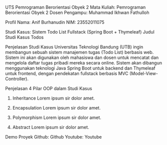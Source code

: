 UTS Pemrograman Berorientasi Obyek 2
Mata Kuliah: Pemrograman Berorientasi Obyek 2
Dosen Pengampu: Muhammad Ikhwan Fathulloh

Profil
Nama: Anif Burhanudin
NIM: 23552011075

Studi Kasus: Sistem Todo List Fullstack (Spring Boot + Thymeleaf) 
Judul Studi Kasus
Todos

Penjelasan Studi Kasus
Universitas Teknologi Bandung (UTB) ingin membangun sebuah sistem manajemen tugas (Todo List) 
berbasis web. Sistem ini akan digunakan oleh mahasiswa dan dosen untuk mencatat dan mengelola daftar 
tugas pribadi mereka secara online. 
Sistem akan dibangun menggunakan teknologi Java Spring Boot untuk backend dan Thymeleaf untuk 
frontend, dengan pendekatan fullstack berbasis MVC (Model-View-Controller).

Penjelasan 4 Pilar OOP dalam Studi Kasus
1. Inheritance
Lorem ipsum sir dolor amet.

2. Encapsulation
Lorem ipsum sir dolor amet.

3. Polymorphism
Lorem ipsum sir dolor amet.

4. Abstract
Lorem ipsum sir dolor amet.

Demo Proyek
Github: Github
Youtube: Youtube
